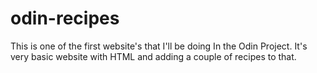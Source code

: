 # odin-recipes
This is one of the first website's that I'll be doing In the Odin Project. It's very basic website with HTML and adding a couple of recipes to that.